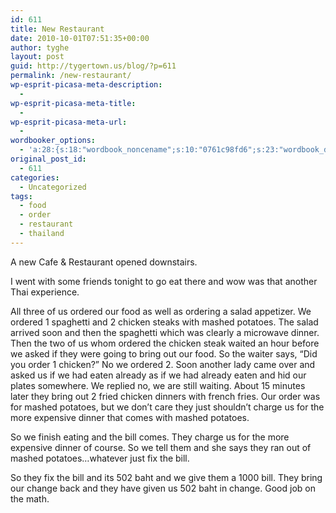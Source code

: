 ```yaml
---
id: 611
title: New Restaurant
date: 2010-10-01T07:51:35+00:00
author: tyghe
layout: post
guid: http://tygertown.us/blog/?p=611
permalink: /new-restaurant/
wp-esprit-picasa-meta-description:
  - 
wp-esprit-picasa-meta-title:
  - 
wp-esprit-picasa-meta-url:
  - 
wordbooker_options:
  - 'a:28:{s:18:"wordbook_noncename";s:10:"0761c98fd6";s:23:"wordbook_default_author";s:1:"0";s:23:"wordbook_extract_length";s:3:"256";s:26:"wordbooker_publish_default";s:2:"on";s:24:"wordbook_publish_no_user";s:2:"on";s:27:"wordbooker_like_button_show";s:2:"on";s:21:"wordbooker_like_width";s:3:"250";s:25:"wordbooker_like_share_too";s:2:"on";s:27:"wordbooker_like_button_post";s:2:"on";s:27:"wordbooker_like_button_page";s:2:"on";s:25:"wordbook_fbshare_location";s:3:"top";s:24:"wordbook_fblike_location";s:3:"top";s:22:"wordbook_fblike_action";s:9:"recommend";s:27:"wordbook_fblike_colorscheme";s:4:"dark";s:20:"wordbook_fblike_font";s:5:"arial";s:22:"wordbook_fblike_button";s:12:"button_count";s:21:"wordbook_fblike_faces";s:5:"false";s:18:"wordbook_attribute";s:31:"Posted a new post on their blog";s:29:"wordbook_republish_time_frame";s:2:"10";s:28:"wordbook_republish_time_obey";s:2:"on";s:29:"wordbooker_status_update_text";s:35:": New blog post :  %title% - %link%";s:19:"wordbook_actionlink";s:3:"300";s:32:"wordbook_description_meta_length";s:3:"350";s:20:"wordbook_comment_get";s:2:"on";s:24:"wordbook_comment_approve";s:2:"on";s:21:"wordbook_comment_push";s:2:"on";s:18:"wordbook_page_post";s:4:"-100";s:18:"wordbook_orandpage";s:1:"2";}'
original_post_id:
  - 611
categories:
  - Uncategorized
tags:
  - food
  - order
  - restaurant
  - thailand
---
```

A new Cafe & Restaurant opened downstairs.

I went with some friends tonight to go eat there and wow was that another Thai experience.

All three of us ordered our food as well as ordering a salad appetizer. We ordered 1 spaghetti and 2 chicken steaks with mashed potatoes. The salad arrived soon and then the spaghetti which was clearly a microwave dinner. Then the two of us whom ordered the chicken steak waited an hour before we asked if they were going to bring out our food. So the waiter says, &#8220;Did you order 1 chicken?&#8221; No we ordered 2. Soon another lady came over and asked us if we had eaten already as if we had already eaten and hid our plates somewhere. We replied no, we are still waiting. About 15 minutes later they bring out 2 fried chicken dinners with french fries. Our order was for mashed potatoes, but we don&#8217;t care they just shouldn&#8217;t charge us for the more expensive dinner that comes with mashed potatoes.

So we finish eating and the bill comes. They charge us for the more expensive dinner of course. So we tell them and she says they ran out of mashed potatoes&#8230;whatever just fix the bill.

So they fix the bill and its 502 baht and we give them a 1000 bill. They bring our change back and they have given us 502 baht in change. Good job on the math.
